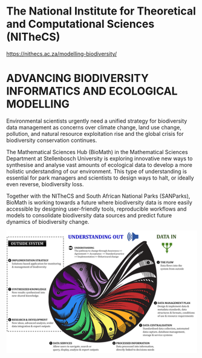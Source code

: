 # The National Institute for Theoretical and Computational Sciences (NITheCS)
https://nithecs.ac.za/modelling-biodiversity/

# ADVANCING BIODIVERSITY INFORMATICS AND ECOLOGICAL MODELLING
Environmental scientists urgently need a unified strategy for biodiversity data management as concerns over climate change, land use change, pollution, and natural resource exploitation rise and the global crisis for biodiversity conservation continues.

The Mathematical Sciences Hub (BioMath) in the Mathematical Sciences Department at Stellenbosch University is exploring innovative new ways to synthesise and analyse vast amounts of ecological data to develop a more holistic understanding of our environment. This type of understanding is essential for park managers and scientists to design ways to halt, or ideally even reverse, biodiversity loss.

Together with the NITheCS and South African National Parks (SANParks), BioMath is working towards a future where biodiversity data is more easily accessible by designing user-friendly tools, reproducible workflows and models to consolidate biodiversity data sources and predict future dynamics of biodiversity change.


![alt text](img_figure_1.png "Biodiversity Informatics (MacFadyen et al 2022)")
